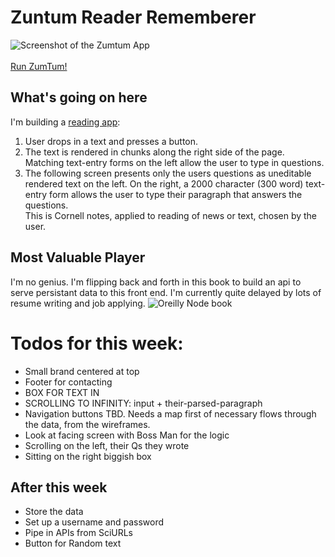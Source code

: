 # Zuntum Reader Rememberer
![Screenshot of the Zumtum App](https://github.com/atom-box/zuntum/blob/master/zum_310x165.png)<br><br>
[Run ZumTum!](index.html)
## What's going on here
I'm building a [reading app](https://atom-box.github.io/quanta/):
1. User drops in a text and presses a button.
2. The text is rendered in chunks along the right side of the page.  Matching text-entry forms on the left allow the user to type in questions.
3.  The following screen presents only the users questions as uneditable rendered text on the left.  On the right, a 2000 character (300 word) text-entry form allows the user to type their paragraph that answers the questions.  
This is Cornell notes, applied to reading of news or text, chosen by the user.	 


## Most Valuable Player
I'm no genius.  I'm flipping back and forth in this book to build an api to serve persistant data to this front end.  I'm currently quite delayed by lots of resume writing and job applying.
![Oreilly Node book](https://github.com/atom-box/zuntum/blob/master/oreilly_160x210.png)

# Todos for this week:
* Small brand centered at top
* Footer for contacting
* BOX FOR TEXT IN
* SCROLLING TO INFINITY:  input + their-parsed-paragraph
* Navigation buttons TBD.  Needs a map first of necessary flows through the data, from the wireframes.
* Look at facing screen with Boss Man for the logic
* Scrolling on the left, their Qs they wrote
* Sitting on the right biggish box
## After this week
* Store the data
* Set up a username and password
* Pipe in APIs from SciURLs
* Button for Random text


